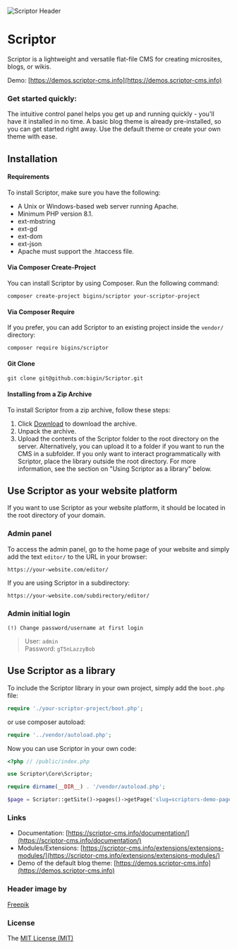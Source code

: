 
![Scriptor Header](https://scriptor-cms.info/site/themes/info/images/scriptor-header.png)

  
# Scriptor

Scriptor is a lightweight and versatile flat-file CMS for creating microsites, blogs, or wikis.

Demo: [https://demos.scriptor-cms.info](https://demos.scriptor-cms.info)

### Get started quickly:

The intuitive control panel helps you get up and running quickly - you'll have it installed in no time. A basic blog theme is already pre-installed, so you can get started right away. Use the default theme or create your own theme with ease.

## Installation

#### Requirements

To install Scriptor, make sure you have the following:

- A Unix or Windows-based web server running Apache.
- Minimum PHP version 8.1.
- ext-mbstring
- ext-gd
- ext-dom
- ext-json
- Apache must support the .htaccess file.

#### Via Composer Create-Project

You can install Scriptor by using Composer. Run the following command:

```
composer create-project bigins/scriptor your-scriptor-project
```

#### Via Composer Require

If you prefer, you can add Scriptor to an existing project inside the `vendor/` directory:

```
composer require bigins/scriptor
```

#### Git Clone

```
git clone git@github.com:bigin/Scriptor.git
```

#### Installing from a Zip Archive

To install Scriptor from a zip archive, follow these steps:

1. Click [Download](https://scriptor-cms.info) to download the archive.
2. Unpack the archive.
3. Upload the contents of the Scriptor folder to the root directory on the server. Alternatively, you can upload it to a folder if you want to run the CMS in a subfolder. If you only want to interact programmatically with Scriptor, place the library outside the root directory. For more information, see the section on "Using Scriptor as a library" below.

## Use Scriptor as your website platform

If you want to use Scriptor as your website platform, it should be located in the root directory of your domain.

### Admin panel

To access the admin panel, go to the home page of your website and simply add the text `editor/` to the URL in your browser:

```
https://your-website.com/editor/
```

If you are using Scriptor in a subdirectory:

```
https://your-website.com/subdirectory/editor/
```

### Admin initial login

`(!) Change password/username at first login`

> User: `admin`   
> Password: `gT5nLazzyBob`

## Use Scriptor as a library

To include the Scriptor library in your own project, simply add the `boot.php` file:

```php
require './your-scriptor-project/boot.php';
```

or use composer autoload:

```php
require '../vendor/autoload.php';
```

Now you can use Scriptor in your own code:

```php
<?php // /public/index.php

use Scriptor\Core\Scriptor;

require dirname(__DIR__) . '/vendor/autoload.php';

$page = Scriptor::getSite()->pages()->getPage('slug=scriptors-demo-page');
```

### Links

- Documentation: [https://scriptor-cms.info/documentation/](https://scriptor-cms.info/documentation/)
- Modules/Extensions: [https://scriptor-cms.info/extensions/extensions-modules/](https://scriptor-cms.info/extensions/extensions-modules/)
- Demo of the default blog theme: [https://demos.scriptor-cms.info](https://demos.scriptor-cms.info)

### Header image by

[Freepik](https://www.freepik.com/free-vector/flat-cms-content-landing-page-style_11817459.htm#query=website%20cms%20content&position=3&from_view=search&track=sph#position=3&query=website%20cms%20content)

### License

The [MIT License (MIT)](https://github.com/bigin/Scriptor/blob/master/LICENSE)
